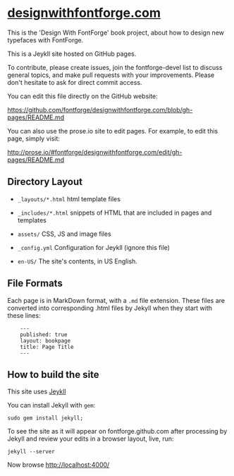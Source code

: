 [designwithfontforge.com](http://designwithfontforge.com)
=======================

This is the 'Design With FontForge' book project, about how to design new
typefaces with FontForge.

This is a Jeykll site hosted on GitHub pages.

To contribute, please create issues, join the fontforge-devel list to discuss
general topics, and make pull requests with your improvements. Please don't
hesitate to ask for direct commit access.

You can edit this file directly on the GitHub website:

https://github.com/fontforge/designwithfontforge.com/blob/gh-pages/README.md

You can also use the prose.io site to edit pages. For example, to edit this
page, simply visit:

http://prose.io/#fontforge/designwithfontforge.com/edit/gh-pages/README.md

Directory Layout
------------------

- `_layouts/*.html` html template files

- `_includes/*.html` snippets of HTML that are included in pages and templates

- `assets/` CSS, JS and image files

- `_config.yml` Configuration for Jeykll (ignore this file)

- `en-US/` The site's contents, in US English. 

File Formats
---------------

Each page is in MarkDown format, with a `.md` file extension. These 
files are converted into corresponding .html files by Jekyll when 
they start with these lines:

```
    ---
    published: true
    layout: bookpage
    title: Page Title
    ---
```

How to build the site
-------------------

This site uses [Jeykll](https://github.com/mojombo/jekyll/wiki/Usage)

You can install Jekyll with `gem`:

    sudo gem install jekyll;

To see the site as it will appear on fontforge.github.com after processing by
Jekyll and review your edits in a browser layout, live, run:

    jekyll --server

Now browse [http://localhost:4000/](http://localhost:4000/)